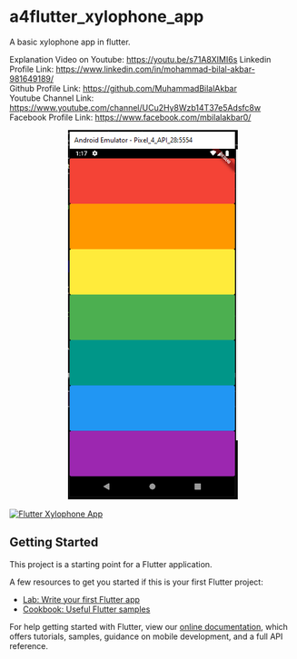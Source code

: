 # a4flutter_xylophone_app

A basic xylophone app in flutter.

Explanation Video on Youtube: https://youtu.be/s71A8XIMI6s
Linkedin Profile Link: https://www.linkedin.com/in/mohammad-bilal-akbar-981649189/          
Github Profile Link: https://github.com/MuhammadBilalAkbar                                         
Youtube Channel Link: https://www.youtube.com/channel/UCu2Hy8Wzb14T37e5Adsfc8w                      
Facebook Profile Link: https://www.facebook.com/mbilalakbar0/

  <p align="center">
  <img src="FlutterXylophoneApp.PNG" />
</p>

[![Flutter Xylophone App](https://yt-embed.herokuapp.com/embed?v=s71A8XIMI6s)](https://www.youtube.com/watch?v=s71A8XIMI6s "Flutter Xylophone App")

## Getting Started

This project is a starting point for a Flutter application.

A few resources to get you started if this is your first Flutter project:

- [Lab: Write your first Flutter app](https://flutter.dev/docs/get-started/codelab)
- [Cookbook: Useful Flutter samples](https://flutter.dev/docs/cookbook)

For help getting started with Flutter, view our
[online documentation](https://flutter.dev/docs), which offers tutorials,
samples, guidance on mobile development, and a full API reference.
